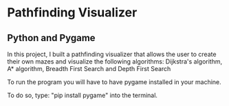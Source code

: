 # Pathfinding Visualizer

## Python and Pygame

In this project, I built a pathfinding visualizer that allows the user to create their own mazes and visualize the following algorithms:
Dijkstra's algorithm, A* algorithm, Breadth First Search and Depth First Search

To run the program you will have to have pygame installed in your machine.

To do so, type: "pip install pygame" into the terminal.
